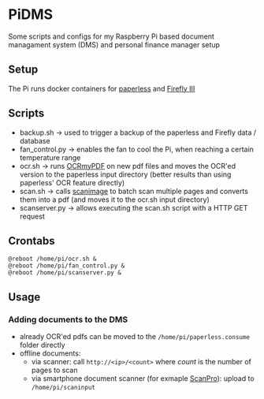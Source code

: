 # PiDMS
Some scripts and configs for my Raspberry Pi based document managament system (DMS) and personal finance manager setup

## Setup
The Pi runs docker containers for [paperless](https://github.com/the-paperless-project/paperless) and [Firefly III](https://github.com/firefly-iii/firefly-iii)

## Scripts
* backup.sh -> used to trigger a backup of the paperless and Firefly data / database
* fan_control.py -> enables the fan to cool the Pi, when reaching a certain temperature range
* ocr.sh -> runs [OCRmyPDF](https://github.com/jbarlow83/OCRmyPDF) on new pdf files and moves the OCR'ed version to the paperless input directory (better results than using paperless' OCR feature directly)
* scan.sh -> calls [scanimage](https://linux.die.net/man/1/scanimage) to batch scan multiple pages and converts them into a pdf (and moves it to the ocr.sh input directory)
* scanserver.py -> allows executing the scan.sh script with a HTTP GET request

## Crontabs
```
@reboot /home/pi/ocr.sh &
@reboot /home/pi/fan_control.py &
@reboot /home/pi/scanserver.py &
```

## Usage

### Adding documents to the DMS
* already OCR'ed pdfs can be moved to the `/home/pi/paperless.consume` folder directly
* offline documents:
  * via scanner: call `http://<ip>/<count>` where *count* is the number of pages to scan
  * via smartphone document scanner (for exmaple [ScanPro](https://play.google.com/store/apps/details?id=net.doo.snap)): upload to `/home/pi/scaninput`
